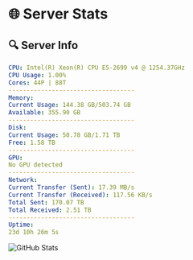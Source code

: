 # 🌐 Server Stats
## 🔍 Server Info
```yaml
CPU: Intel(R) Xeon(R) CPU E5-2699 v4 @ 1254.37GHz
CPU Usage: 1.00%
Cores: 44P | 88T
-----------------------------------
Memory:
Current Usage: 144.38 GB/503.74 GB
Available: 355.90 GB
-----------------------------------
Disk:
Current Usage: 50.78 GB/1.71 TB
Free: 1.58 TB
-----------------------------------
GPU:
No GPU detected
-----------------------------------
Network:
Current Transfer (Sent): 17.39 MB/s
Current Transfer (Received): 117.56 KB/s
Total Sent: 170.07 TB
Total Received: 2.51 TB
-----------------------------------
Uptime:
23d 10h 26m 5s
```
![GitHub Stats](https://img.shields.io/badge/Updated-2025-03-03_09:09:23-blue)